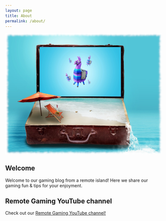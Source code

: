 ```yaml
---
layout: page
title: About
permalink: /about/
---
```


![Remote-Gaming-Logo](/images/remote-gaming-logo.png)

## Welcome
Welcome to our gaming blog from a remote island! Here we share our gaming fun & tips for your enjoyment.

## Remote Gaming YouTube channel
Check out our [Remote Gaming YouTube channel!][youtube]


[youtube]: https://www.youtube.com/channel/UC3gYltieYKcUyhP8sQaVKkA